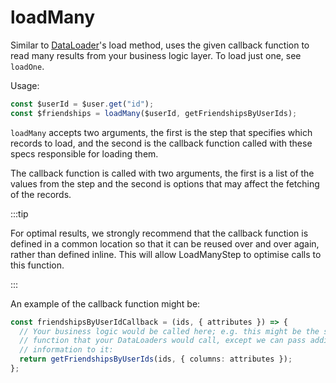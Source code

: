 # loadMany

Similar to [DataLoader][]'s load method, uses the given callback function to
read many results from your business logic layer. To load just one, see
`loadOne`.

Usage:

```ts
const $userId = $user.get("id");
const $friendships = loadMany($userId, getFriendshipsByUserIds);
```

`loadMany` accepts two arguments, the first is the step that specifies which
records to load, and the second is the callback function called with these specs
responsible for loading them.

The callback function is called with two arguments, the first is a list of the
values from the step and the second is options that may affect the fetching of
the records.

:::tip

For optimal results, we strongly recommend that the callback function is defined
in a common location so that it can be reused over and over again, rather than
defined inline. This will allow LoadManyStep to optimise calls to this function.

:::

An example of the callback function might be:

```ts
const friendshipsByUserIdCallback = (ids, { attributes }) => {
  // Your business logic would be called here; e.g. this might be the same
  // function that your DataLoaders would call, except we can pass additional
  // information to it:
  return getFriendshipsByUserIds(ids, { columns: attributes });
};
```

[dataloader]: https://github.com/graphql/dataloader

